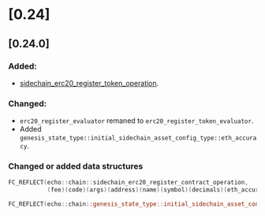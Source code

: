 # [0.24]

## [0.24.0]

### Added:
 - [sidechain_erc20_register_token_operation](/api-reference/echo-operations/sidechain.md#sidechain_erc20_register_token_operation).

### Changed:
 - `erc20_register_evaluator` remaned to `erc20_register_token_evaluator`.
 - Added `genesis_state_type::initial_sidechain_asset_config_type::eth_accuracy`.

### Changed or added data structures
```cpp
FC_REFLECT(echo::chain::sidechain_erc20_register_contract_operation,
           (fee)(code)(args)(address)(name)(symbol)(decimals)(eth_accuracy)(extensions))

FC_REFLECT(echo::chain::genesis_state_type::initial_sidechain_asset_config_type, (code)(address)(name)(symbol)(decimals)(eth_accuracy)(supported_asset))
```
